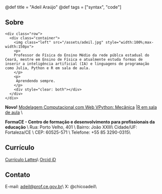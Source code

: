 @def title = "Adeil Araújo"
@def tags = ["syntax", "code"]

## Sobre

~~~
<div class="row">
  <div class="container">
    <img class="left" src="/assets/adeil.jpg" style="width:100%;max-width:150px">
    <p>
    Professor de Física do Ensino Médio da rede públca estadual do Ceará, mestre em Ensino de Física e atualmente estuda formas de inserir a inteligência artificial (IA) e linguagens de programação como Julia, Python e R em sala de aula.
    </p>
    <p>
     Aprendendo sempre. 
    </p>
    <div style="clear: both"></div>      
  </div>
</div>
~~~

**Novo!** [Modelagem Computacional com Web VPython: Mecânica](https://lfeditorial.com.br/produto/modelagem-computacional-com-web-vpython-mecanica-2/) |[R em sala de aula](https://remsaladeaula.github.io/site_pessoal/) \\

**FormaCE - Centro de formação e desenvolvimento para profissionais da educação** \\
Rua: Porto Velho, 401 \\
Bairro: João XXIII\\
Cidade/UF: Fortaleza/CE \\
CEP: 60525-571 \\
Telefone: +55 85 3290-0315\\

## Currículo

[Currículo Lattes](https://lattes.cnpq.br/0907363871243704)\\
[Orcid iD](https://orcid.org/0000-0002-5368-6814)

## Contato

E-mail: adeil@prof.ce.gov.br\\
X: @chicoadeil\\
